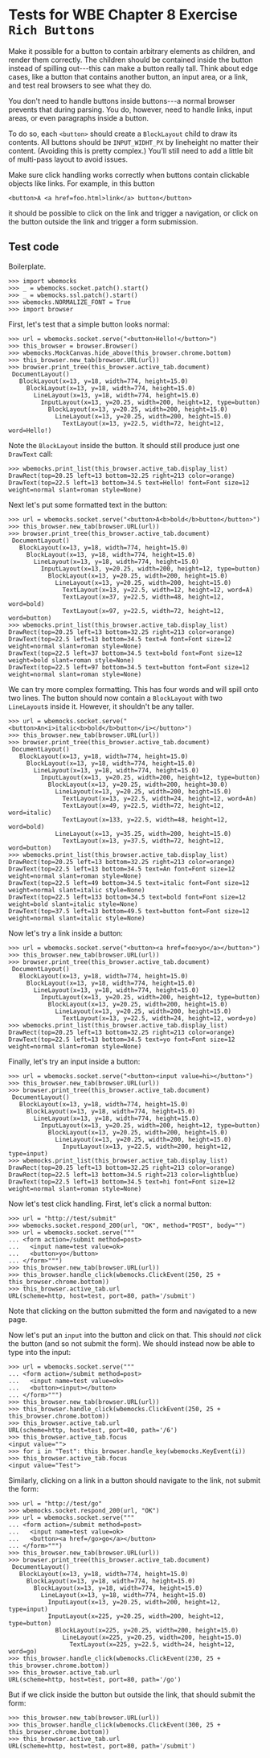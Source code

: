 Tests for WBE Chapter 8 Exercise `Rich Buttons`
===============================================

Make it possible for a button to contain arbitrary elements as
children, and render them correctly. The children should be contained
inside the button instead of spilling out---this can make a button
really tall. Think about edge cases, like a button that contains
another button, an input area, or a link, and test real browsers to
see what they do.

You don't need to handle buttons inside buttons---a normal browser
prevents that during parsing. You do, however, need to handle links,
input areas, or even paragraphs inside a button.

To do so, each `<button>` should create a `BlockLayout` child to draw
its contents. All buttons should be `INPUT_WIDHT_PX` by lineheight no
matter their content. (Avoiding this is pretty complex.) You'll still
need to add a little bit of multi-pass layout to avoid issues.

Make sure click handling works correctly when buttons contain
clickable objects like links. For example, in this button

    <button>A <a href=foo.html>link</a> button</button>

it should be possible to click on the link and trigger a navigation,
or click on the button outside the link and trigger a form submission.

Test code
---------

Boilerplate.

    >>> import wbemocks
    >>> _ = wbemocks.socket.patch().start()
    >>> _ = wbemocks.ssl.patch().start()
    >>> wbemocks.NORMALIZE_FONT = True
    >>> import browser

First, let's test that a simple button looks normal:

    >>> url = wbemocks.socket.serve("<button>Hello!</button>")
    >>> this_browser = browser.Browser()
    >>> wbemocks.MockCanvas.hide_above(this_browser.chrome.bottom)
    >>> this_browser.new_tab(browser.URL(url))
    >>> browser.print_tree(this_browser.active_tab.document)
     DocumentLayout()
       BlockLayout(x=13, y=18, width=774, height=15.0)
         BlockLayout(x=13, y=18, width=774, height=15.0)
           LineLayout(x=13, y=18, width=774, height=15.0)
             InputLayout(x=13, y=20.25, width=200, height=12, type=button)
               BlockLayout(x=13, y=20.25, width=200, height=15.0)
                 LineLayout(x=13, y=20.25, width=200, height=15.0)
                   TextLayout(x=13, y=22.5, width=72, height=12, word=Hello!)

Note the `BlockLayout` inside the button. It should still produce just
one `DrawText` call:

    >>> wbemocks.print_list(this_browser.active_tab.display_list)
    DrawRect(top=20.25 left=13 bottom=32.25 right=213 color=orange)
    DrawText(top=22.5 left=13 bottom=34.5 text=Hello! font=Font size=12 weight=normal slant=roman style=None)

Next let's put some formatted text in the button:

    >>> url = wbemocks.socket.serve("<button>A<b>bold</b>button</button>")
    >>> this_browser.new_tab(browser.URL(url))
    >>> browser.print_tree(this_browser.active_tab.document)
     DocumentLayout()
       BlockLayout(x=13, y=18, width=774, height=15.0)
         BlockLayout(x=13, y=18, width=774, height=15.0)
           LineLayout(x=13, y=18, width=774, height=15.0)
             InputLayout(x=13, y=20.25, width=200, height=12, type=button)
               BlockLayout(x=13, y=20.25, width=200, height=15.0)
                 LineLayout(x=13, y=20.25, width=200, height=15.0)
                   TextLayout(x=13, y=22.5, width=12, height=12, word=A)
                   TextLayout(x=37, y=22.5, width=48, height=12, word=bold)
                   TextLayout(x=97, y=22.5, width=72, height=12, word=button)
    >>> wbemocks.print_list(this_browser.active_tab.display_list)
    DrawRect(top=20.25 left=13 bottom=32.25 right=213 color=orange)
    DrawText(top=22.5 left=13 bottom=34.5 text=A font=Font size=12 weight=normal slant=roman style=None)
    DrawText(top=22.5 left=37 bottom=34.5 text=bold font=Font size=12 weight=bold slant=roman style=None)
    DrawText(top=22.5 left=97 bottom=34.5 text=button font=Font size=12 weight=normal slant=roman style=None)

We can try more complex formatting. This has four words and will spill
onto two lines. The button should now contain a `BlockLayout` with two
`LineLayout`s inside it. However, it shouldn't be any taller.

    >>> url = wbemocks.socket.serve("<button>An<i>italic<b>bold</b>button</i></button>")
    >>> this_browser.new_tab(browser.URL(url))
    >>> browser.print_tree(this_browser.active_tab.document)
     DocumentLayout()
       BlockLayout(x=13, y=18, width=774, height=15.0)
         BlockLayout(x=13, y=18, width=774, height=15.0)
           LineLayout(x=13, y=18, width=774, height=15.0)
             InputLayout(x=13, y=20.25, width=200, height=12, type=button)
               BlockLayout(x=13, y=20.25, width=200, height=30.0)
                 LineLayout(x=13, y=20.25, width=200, height=15.0)
                   TextLayout(x=13, y=22.5, width=24, height=12, word=An)
                   TextLayout(x=49, y=22.5, width=72, height=12, word=italic)
                   TextLayout(x=133, y=22.5, width=48, height=12, word=bold)
                 LineLayout(x=13, y=35.25, width=200, height=15.0)
                   TextLayout(x=13, y=37.5, width=72, height=12, word=button)
    >>> wbemocks.print_list(this_browser.active_tab.display_list)
    DrawRect(top=20.25 left=13 bottom=32.25 right=213 color=orange)
    DrawText(top=22.5 left=13 bottom=34.5 text=An font=Font size=12 weight=normal slant=roman style=None)
    DrawText(top=22.5 left=49 bottom=34.5 text=italic font=Font size=12 weight=normal slant=italic style=None)
    DrawText(top=22.5 left=133 bottom=34.5 text=bold font=Font size=12 weight=bold slant=italic style=None)
    DrawText(top=37.5 left=13 bottom=49.5 text=button font=Font size=12 weight=normal slant=italic style=None)

Now let's try a link inside a button:

    >>> url = wbemocks.socket.serve("<button><a href=foo>yo</a></button>")
    >>> this_browser.new_tab(browser.URL(url))
    >>> browser.print_tree(this_browser.active_tab.document)
     DocumentLayout()
       BlockLayout(x=13, y=18, width=774, height=15.0)
         BlockLayout(x=13, y=18, width=774, height=15.0)
           LineLayout(x=13, y=18, width=774, height=15.0)
             InputLayout(x=13, y=20.25, width=200, height=12, type=button)
               BlockLayout(x=13, y=20.25, width=200, height=15.0)
                 LineLayout(x=13, y=20.25, width=200, height=15.0)
                   TextLayout(x=13, y=22.5, width=24, height=12, word=yo)
    >>> wbemocks.print_list(this_browser.active_tab.display_list)
    DrawRect(top=20.25 left=13 bottom=32.25 right=213 color=orange)
    DrawText(top=22.5 left=13 bottom=34.5 text=yo font=Font size=12 weight=normal slant=roman style=None)

Finally, let's try an input inside a button:

    >>> url = wbemocks.socket.serve("<button><input value=hi></button>")
    >>> this_browser.new_tab(browser.URL(url))
    >>> browser.print_tree(this_browser.active_tab.document)
     DocumentLayout()
       BlockLayout(x=13, y=18, width=774, height=15.0)
         BlockLayout(x=13, y=18, width=774, height=15.0)
           LineLayout(x=13, y=18, width=774, height=15.0)
             InputLayout(x=13, y=20.25, width=200, height=12, type=button)
               BlockLayout(x=13, y=20.25, width=200, height=15.0)
                 LineLayout(x=13, y=20.25, width=200, height=15.0)
                   InputLayout(x=13, y=22.5, width=200, height=12, type=input)
    >>> wbemocks.print_list(this_browser.active_tab.display_list)
    DrawRect(top=20.25 left=13 bottom=32.25 right=213 color=orange)
    DrawRect(top=22.5 left=13 bottom=34.5 right=213 color=lightblue)
    DrawText(top=22.5 left=13 bottom=34.5 text=hi font=Font size=12 weight=normal slant=roman style=None)

Now let's test click handling. First, let's click a normal button:

    >>> url = "http://test/submit"
    >>> wbemocks.socket.respond_200(url, "OK", method="POST", body="")
    >>> url = wbemocks.socket.serve("""
    ... <form action=/submit method=post>
    ...   <input name=test value=ok>
    ...   <button>yo</button>
    ... </form>""")
    >>> this_browser.new_tab(browser.URL(url))
    >>> this_browser.handle_click(wbemocks.ClickEvent(250, 25 + this_browser.chrome.bottom))
    >>> this_browser.active_tab.url
    URL(scheme=http, host=test, port=80, path='/submit')

Note that clicking on the button submitted the form and navigated to a new page.

Now let's put an `input` into the button and click on that. This
should _not_ click the button (and so not submit the form). We should
instead now be able to type into the input:

    >>> url = wbemocks.socket.serve("""
    ... <form action=/submit method=post>
    ...   <input name=test value=ok>
    ...   <button><input></button>
    ... </form>""")
    >>> this_browser.new_tab(browser.URL(url))
    >>> this_browser.handle_click(wbemocks.ClickEvent(250, 25 + this_browser.chrome.bottom))
    >>> this_browser.active_tab.url
    URL(scheme=http, host=test, port=80, path='/6')
    >>> this_browser.active_tab.focus
    <input value="">
    >>> for i in "Test": this_browser.handle_key(wbemocks.KeyEvent(i))
    >>> this_browser.active_tab.focus
    <input value="Test">
    
Similarly, clicking on a link in a button should navigate to the link,
not submit the form:

    >>> url = "http://test/go"
    >>> wbemocks.socket.respond_200(url, "OK")
    >>> url = wbemocks.socket.serve("""
    ... <form action=/submit method=post>
    ...   <input name=test value=ok>
    ...   <button><a href=/go>go</a></button>
    ... </form>""")
    >>> this_browser.new_tab(browser.URL(url))
    >>> browser.print_tree(this_browser.active_tab.document)
     DocumentLayout()
       BlockLayout(x=13, y=18, width=774, height=15.0)
         BlockLayout(x=13, y=18, width=774, height=15.0)
           BlockLayout(x=13, y=18, width=774, height=15.0)
             LineLayout(x=13, y=18, width=774, height=15.0)
               InputLayout(x=13, y=20.25, width=200, height=12, type=input)
               InputLayout(x=225, y=20.25, width=200, height=12, type=button)
                 BlockLayout(x=225, y=20.25, width=200, height=15.0)
                   LineLayout(x=225, y=20.25, width=200, height=15.0)
                     TextLayout(x=225, y=22.5, width=24, height=12, word=go)
    >>> this_browser.handle_click(wbemocks.ClickEvent(230, 25 + this_browser.chrome.bottom))
    >>> this_browser.active_tab.url
    URL(scheme=http, host=test, port=80, path='/go')

But if we click inside the button but outside the link, that should
submit the form:

    >>> this_browser.new_tab(browser.URL(url))
    >>> this_browser.handle_click(wbemocks.ClickEvent(300, 25 + this_browser.chrome.bottom))
    >>> this_browser.active_tab.url
    URL(scheme=http, host=test, port=80, path='/submit')
